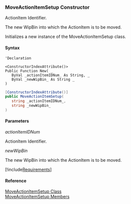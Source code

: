 ﻿### MoveActionItemSetup Constructor

ActionItem Identifier.

The new WipBin into which the ActionItem is to be moved.

Initializes a new instance of the MoveActionItemSetup class.

#### Syntax

```vbnet
'Declaration

<ConstructorIndexAttribute()>
Public Function New( _
   ByVal _actionItemIDNum_ As String, _
   ByVal _newWipBin_ As String _
)
```

```csharp
[ConstructorIndexAttribute()]
public MoveActionItemSetup( 
   string _actionItemIDNum_,
   string _newWipBin_
)
```

#### Parameters

_actionItemIDNum_

ActionItem Identifier.

_newWipBin_

The new WipBin into which the ActionItem is to be moved.

[!include[Requirements](../partials/requirements.md)]

#### Reference

[MoveActionItemSetup Class](FChoice.Toolkits.Clarify~FChoice.Toolkits.Clarify.Sales.MoveActionItemSetup.md)  
[MoveActionItemSetup Members](FChoice.Toolkits.Clarify~FChoice.Toolkits.Clarify.Sales.MoveActionItemSetup_members.md)